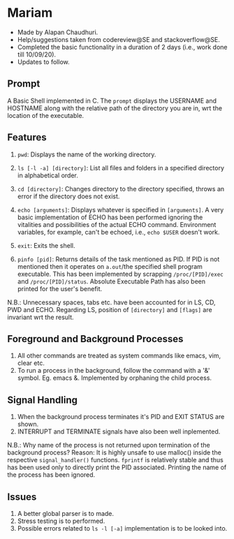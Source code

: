 # Mariam

- Made by Alapan Chaudhuri. 
- Help/suggestions taken from codereview@SE and stackoverflow@SE.
- Completed the basic functionality in a duration of 2 days (i.e., work done till 10/09/20).
- Updates to follow.

## Prompt

A Basic Shell implemented in C. The `prompt` displays the USERNAME and HOSTNAME along with the relative path of the directory you are in, wrt the location of the executable.

## Features

1. `pwd`: Displays the name of the working directory.

2. `ls [-l -a] [directory]`: List all files and folders in a specified directory in alphabetical order.

3. `cd [directory]`: Changes directory to the directory specified, throws an error if the directory does not exist.

4. `echo [arguments]`: Displays whatever is specified in `[arguments]`.
    A very basic implementation of ECHO has been performed ignoring the vitalities and possibilities of the actual ECHO command. Environment variables, for example, can't be echoed, i.e., `echo $USER` doesn't work.  

5. `exit`: Exits the shell.

6. `pinfo [pid]`: Returns details of the task mentioned as PID. If PID is not mentioned then it operates on `a.out`/the specified shell program executable.
    This has been implemented by scrapping `/proc/[PID]/exec` and `/proc/[PID]/status`. Absolute Executable Path has also been printed for the user's benefit.

N.B.: Unnecessary spaces, tabs etc. have been accounted for in LS, CD, PWD and ECHO. Regarding LS, position of `[directory]` and `[flags]` are invariant wrt the result. 

## Foreground and Background Processes
1. All other commands are treated as system commands like emacs, vim, clear etc.
2. To run a process in the background, follow the command with a '&' symbol. Eg. emacs &. Implemented by orphaning the child process.

## Signal Handling
1. When the background process terminates it's PID and EXIT STATUS are shown.
2. INTERRUPT and TERMINATE signals have also been well inplemented.

N.B.: Why name of the process is not returned upon termination of the background process?
Reason: It is highly unsafe to use malloc() inside the respective `signal_handler()` functions. `fprintf` is relatively stable and thus has been used only to directly print the PID associated. Printing the name of the process has been ignored.

## Issues
1. A better global parser is to made.
2. Stress testing is to performed.
3. Possible errors related to `ls -l [-a]` implementation is to be looked into.
